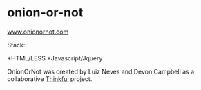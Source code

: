 onion-or-not
============

www.onionornot.com

Stack:

*HTML/LESS
*Javascript/Jquery


OnionOrNot was created by Luiz Neves and Devon Campbell as a collaborative [Thinkful](www.thinkful.com) project.
